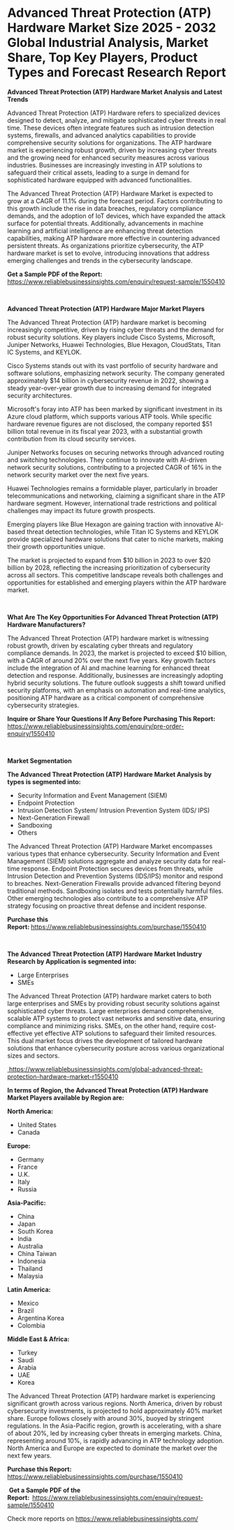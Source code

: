 <p><h1>Advanced Threat Protection (ATP) Hardware Market Size 2025 - 2032 Global Industrial Analysis, Market Share, Top Key Players, Product Types and Forecast Research Report</h1></p><p><strong>Advanced Threat Protection (ATP) Hardware Market Analysis and Latest Trends</strong></p>
<p><p>Advanced Threat Protection (ATP) Hardware refers to specialized devices designed to detect, analyze, and mitigate sophisticated cyber threats in real time. These devices often integrate features such as intrusion detection systems, firewalls, and advanced analytics capabilities to provide comprehensive security solutions for organizations. The ATP hardware market is experiencing robust growth, driven by increasing cyber threats and the growing need for enhanced security measures across various industries. Businesses are increasingly investing in ATP solutions to safeguard their critical assets, leading to a surge in demand for sophisticated hardware equipped with advanced functionalities.</p><p>The Advanced Threat Protection (ATP) Hardware Market is expected to grow at a CAGR of 11.1% during the forecast period. Factors contributing to this growth include the rise in data breaches, regulatory compliance demands, and the adoption of IoT devices, which have expanded the attack surface for potential threats. Additionally, advancements in machine learning and artificial intelligence are enhancing threat detection capabilities, making ATP hardware more effective in countering advanced persistent threats. As organizations prioritize cybersecurity, the ATP hardware market is set to evolve, introducing innovations that address emerging challenges and trends in the cybersecurity landscape.</p></p>
<p><strong>Get a Sample PDF of the Report:&nbsp;</strong> <a href="https://www.reliablebusinessinsights.com/enquiry/request-sample/1550410?utm_campaign=2210&utm_medium=2&utm_source=Github&utm_content=ia&utm_term=27022025&utm_id=advanced-threat-protection-atp-hardware">https://www.reliablebusinessinsights.com/enquiry/request-sample/1550410</a></p>
<p>&nbsp;</p>
<p><strong>Advanced Threat Protection (ATP) Hardware Major Market Players</strong></p>
<p><p>The Advanced Threat Protection (ATP) hardware market is becoming increasingly competitive, driven by rising cyber threats and the demand for robust security solutions. Key players include Cisco Systems, Microsoft, Juniper Networks, Huawei Technologies, Blue Hexagon, CloudStats, Titan IC Systems, and KEYLOK.</p><p>Cisco Systems stands out with its vast portfolio of security hardware and software solutions, emphasizing network security. The company generated approximately $14 billion in cybersecurity revenue in 2022, showing a steady year-over-year growth due to increasing demand for integrated security architectures.</p><p>Microsoft's foray into ATP has been marked by significant investment in its Azure cloud platform, which supports various ATP tools. While specific hardware revenue figures are not disclosed, the company reported $51 billion total revenue in its fiscal year 2023, with a substantial growth contribution from its cloud security services.</p><p>Juniper Networks focuses on securing networks through advanced routing and switching technologies. They continue to innovate with AI-driven network security solutions, contributing to a projected CAGR of 16% in the network security market over the next five years.</p><p>Huawei Technologies remains a formidable player, particularly in broader telecommunications and networking, claiming a significant share in the ATP hardware segment. However, international trade restrictions and political challenges may impact its future growth prospects.</p><p>Emerging players like Blue Hexagon are gaining traction with innovative AI-based threat detection technologies, while Titan IC Systems and KEYLOK provide specialized hardware solutions that cater to niche markets, making their growth opportunities unique.</p><p>The market is projected to expand from $10 billion in 2023 to over $20 billion by 2028, reflecting the increasing prioritization of cybersecurity across all sectors. This competitive landscape reveals both challenges and opportunities for established and emerging players within the ATP hardware market.</p></p>
<p>&nbsp;</p>
<p><strong>What Are The Key Opportunities For Advanced Threat Protection (ATP) Hardware Manufacturers?</strong></p>
<p><p>The Advanced Threat Protection (ATP) hardware market is witnessing robust growth, driven by escalating cyber threats and regulatory compliance demands. In 2023, the market is projected to exceed $10 billion, with a CAGR of around 20% over the next five years. Key growth factors include the integration of AI and machine learning for enhanced threat detection and response. Additionally, businesses are increasingly adopting hybrid security solutions. The future outlook suggests a shift toward unified security platforms, with an emphasis on automation and real-time analytics, positioning ATP hardware as a critical component of comprehensive cybersecurity strategies.</p></p>
<p><strong>Inquire or Share Your Questions If Any Before Purchasing This Report:</strong> <a href="https://www.reliablebusinessinsights.com/enquiry/pre-order-enquiry/1550410?utm_campaign=2210&utm_medium=2&utm_source=Github&utm_content=ia&utm_term=27022025&utm_id=advanced-threat-protection-atp-hardware">https://www.reliablebusinessinsights.com/enquiry/pre-order-enquiry/1550410</a></p>
<p>&nbsp;</p>
<p><strong>Market Segmentation</strong></p>
<p><strong>The Advanced Threat Protection (ATP) Hardware Market Analysis by types is segmented into:</strong></p>
<p><ul><li>Security Information and Event Management (SIEM)</li><li>Endpoint Protection</li><li>Intrusion Detection System/ Intrusion Prevention System (IDS/ IPS)</li><li>Next-Generation Firewall</li><li>Sandboxing</li><li>Others</li></ul></p>
<p><p>The Advanced Threat Protection (ATP) Hardware Market encompasses various types that enhance cybersecurity. Security Information and Event Management (SIEM) solutions aggregate and analyze security data for real-time response. Endpoint Protection secures devices from threats, while Intrusion Detection and Prevention Systems (IDS/IPS) monitor and respond to breaches. Next-Generation Firewalls provide advanced filtering beyond traditional methods. Sandboxing isolates and tests potentially harmful files. Other emerging technologies also contribute to a comprehensive ATP strategy focusing on proactive threat defense and incident response.</p></p>
<p><strong>Purchase this Report:&nbsp;</strong><a href="https://www.reliablebusinessinsights.com/purchase/1550410?utm_campaign=2210&utm_medium=2&utm_source=Github&utm_content=ia&utm_term=27022025&utm_id=advanced-threat-protection-atp-hardware">https://www.reliablebusinessinsights.com/purchase/1550410</a></p>
<p>&nbsp;</p>
<p><strong>The Advanced Threat Protection (ATP) Hardware Market Industry Research by Application is segmented into:</strong></p>
<p><ul><li>Large Enterprises</li><li>SMEs</li></ul></p>
<p><p>The Advanced Threat Protection (ATP) hardware market caters to both large enterprises and SMEs by providing robust security solutions against sophisticated cyber threats. Large enterprises demand comprehensive, scalable ATP systems to protect vast networks and sensitive data, ensuring compliance and minimizing risks. SMEs, on the other hand, require cost-effective yet effective ATP solutions to safeguard their limited resources. This dual market focus drives the development of tailored hardware solutions that enhance cybersecurity posture across various organizational sizes and sectors.</p></p>
<p><a href="https://www.reliablebusinessinsights.com/global-advanced-threat-protection-hardware-market-r1550410?utm_campaign=2210&utm_medium=2&utm_source=Github&utm_content=ia&utm_term=27022025&utm_id=advanced-threat-protection-atp-hardware">&nbsp;https://www.reliablebusinessinsights.com/global-advanced-threat-protection-hardware-market-r1550410</a></p>
<p><strong>In terms of Region, the Advanced Threat Protection (ATP) Hardware Market Players available by Region are:</strong></p>
<p>
    <p> <strong> North America: </strong>
        <ul>
            <li>United States</li>
            <li>Canada</li>
        </ul>
        </p> 
    <p> <strong> Europe: </strong>
        <ul>
            <li>Germany</li>
            <li>France</li>
            <li>U.K.</li>
            <li>Italy</li>
            <li>Russia</li>
        </ul>
        </p> 
    <p> <strong> Asia-Pacific: </strong>
        <ul>
            <li>China</li>
            <li>Japan</li>
            <li>South Korea</li>
            <li>India</li>
            <li>Australia</li>
            <li>China Taiwan</li>
            <li>Indonesia</li>
            <li>Thailand</li>
            <li>Malaysia</li>
        </ul>
        </p> 
    <p> <strong> Latin America: </strong>
        <ul>
            <li>Mexico</li>
            <li>Brazil</li>
            <li>Argentina Korea</li>
            <li>Colombia</li>
        </ul>
        </p> 
    <p> <strong> Middle East & Africa: </strong>
        <ul>
            <li>Turkey</li>
            <li>Saudi</li>
            <li>Arabia</li>
            <li>UAE</li>
            <li>Korea</li>
        </ul>
    </p>
    </p>
<p><p>The Advanced Threat Protection (ATP) hardware market is experiencing significant growth across various regions. North America, driven by robust cybersecurity investments, is projected to hold approximately 40% market share. Europe follows closely with around 30%, buoyed by stringent regulations. In the Asia-Pacific region, growth is accelerating, with a share of about 20%, led by increasing cyber threats in emerging markets. China, representing around 10%, is rapidly advancing in ATP technology adoption. North America and Europe are expected to dominate the market over the next few years.</p></p>
<p><strong>Purchase this Report: </strong><a href="https://www.reliablebusinessinsights.com/purchase/1550410?utm_campaign=2210&utm_medium=2&utm_source=Github&utm_content=ia&utm_term=27022025&utm_id=advanced-threat-protection-atp-hardware">https://www.reliablebusinessinsights.com/purchase/1550410</a></p>
<p>&nbsp;<strong>Get a Sample PDF of the Report:&nbsp;&nbsp;</strong><a href="https://www.reliablebusinessinsights.com/enquiry/request-sample/1550410?utm_campaign=2210&utm_medium=2&utm_source=Github&utm_content=ia&utm_term=27022025&utm_id=advanced-threat-protection-atp-hardware">https://www.reliablebusinessinsights.com/enquiry/request-sample/1550410</a></p>
<p><strong></strong></p>
<p>Check more reports on <a href="https://www.reliablebusinessinsights.com/?utm_campaign=2210&utm_medium=2&utm_source=Github&utm_content=ia&utm_term=27022025&utm_id=advanced-threat-protection-atp-hardware">https://www.reliablebusinessinsights.com/</a></p>
